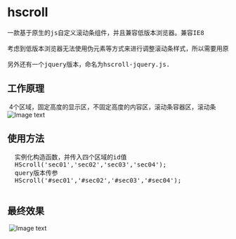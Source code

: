 ﻿# hscroll
<pre>
一款基于原生的js自定义滚动条组件，并且兼容低版本浏览器。兼容IE8

考虑到低版本浏览器无法使用伪元素等方式来进行调整滚动条样式，所以需要用原生的js来开发一款兼容低版本浏览器的区域性组件。

另外还有一个jquery版本，命名为hscroll-jquery.js.
</pre>

## 工作原理
  
  4个区域，固定高度的显示区，不固定高度的内容区，滚动条容器区，滚动条
 ![Image text](https://user-images.githubusercontent.com/16111288/36186691-a357d4fa-117b-11e8-93a8-4865e419f60c.png)

## 使用方法
<pre>
  实例化构造函数，并传入四个区域的id值
  HScroll('sec01','sec02','sec03','sec04'); 
  query版本传参
  HScroll('#sec01','#sec02','#sec03','#sec04'); 
 </pre>
  
## 最终效果
  ![Image text](https://user-images.githubusercontent.com/16111288/36186689-a06e7b72-117b-11e8-8f22-c332500d4add.gif)

